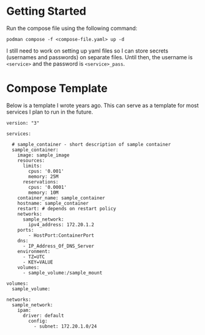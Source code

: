 # Getting Started
Run the compose file using the following command:

`podman compose -f <compose-file.yaml> up -d`

I still need to work on setting up yaml files so I can store secrets (usernames and passwords) on separate files. Until then, the username is `<service>` and the password is `<service>_pass`.

# Compose Template
Below is a template I wrote years ago. This can serve as a template for most services I plan to run in the future.
```
version: "3"

services:
	
  # sample_container - short description of sample container
  sample_container:
    image: sample_image
    resources:
      limits:
        cpus: '0.001'
        memory: 25M
      reservations:
        cpus: '0.0001'
        memory: 10M
    container_name: sample_container
    hostname: sample_container
    restart: # depends on restart policy
    networks:
      sample_network:
        ipv4_address: 172.20.1.2
    ports:
    	- HostPort:ContainerPort
    dns:
      - IP_Address_Of_DNS_Server
    environment:
      - TZ=UTC
      - KEY=VALUE
    volumes:
      - sample_volume:/sample_mount

volumes:
  sample_volume:

networks:
  sample_network:
    ipam:
      driver: default
        config:
          - subnet: 172.20.1.0/24
```
